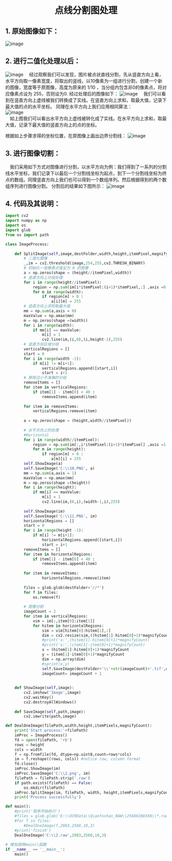 # <center> 点线分割图处理
## 1. 原始图像如下：
![image](https://wanyonggangdage.github.io/Images/7.png)
## 2. 进行二值化处理以后：
![image](https://wanyonggangdage.github.io/Images/8.PNG)
&ensp;&ensp;经过观察我们可以发现，图片被点状直线分割，先从竖直方向上看，水平方向取一像素宽度，将取出的竖线，以10像素为一组进行分割，创建一个新的图像，宽度等于原图像，高度为原来的 1/10 ，当分组内包含非0的像素点，将对应像素点设为 255，否则设为0. 
经过处理后的图像如下：
![image](https://wanyonggangdage.github.io/Images/9.PNG)
&ensp;&ensp;我们可以看到在竖直方向上虚线被我们转换成了实线。在竖直方向上求和，取最大值，记录下最大值的点的水平坐标。
同理在水平方向上我们应用相同算法：  
![image](https://wanyonggangdage.github.io/Images/10.PNG)  
&ensp;&ensp;如上图我们可以看出水平方向上虚线被转化成了实线。在水平方向上求和，取最大值，记录下最大值的竖直方向上的点的坐标。

根据如上步骤求得的坐标位置，在原图像上画出边界分割线：
![image](https://wanyonggangdage.github.io/Images/11.PNG)


## 3. 进行图像切割：

&emsp;我们采用如下方式对图像进行分割，以水平方向为例：我们得到了一系列的分割线水平坐标，我们记录下以最后一个分割线坐标为起点，到下一个分割线坐标为终点的数组。同理竖直方向上我们也可以得到一个数组序列。然后根据得到的两个数组序列进行图像分割。
分割后的结果如下图所示：
![image](https://wanyonggangdage.github.io/Images/12.PNG)
## 4. 代码及其说明：
```Python
import cv2
import numpy as np
import os
import glob
from os import path

class ImageProcess:
    
    def SplitImage(self,image,destFolder,width,height,itemPixel,magnifyCount):
        # 二值化图像
        _,im = cv2.threshold(image,254,255,cv2.THRESH_BINARY)
        # 初始化一张像素点值全为 0 的图像
        a = np.zeros(shape = (height//itemPixel,width))
        # 竖直方向上分组处理
        for i in range(height//itemPixel):
            region = np.sum(im[i*itemPixel:(i+1)*itemPixel,:] ,axis =0 ) 
            for m in range(width):
                if region[m] > 0 :
                    a[i][m] = 255 
        # 竖直方向上求和取最大值
        mm = np.sum(a,axis = 0)
        maxValue = np.amax(mm)
        m = np.zeros(shape =(width))
        for i in range(width):
            if mm[i] == maxValue:
                m[i] = 1
                cv2.line(im,(i,0),(i,height-1),255)
        # 竖直方向区域分组       
        verticalRegions = []
        start = 0
        for i in range(width -1):
            if m[i] != m[i+1]:
                verticalRegions.append([start,i])
                start = i+1
        # 移除过小不准确的分组        
        removeItems = []        
        for item in verticalRegions:
            if item[1] - item[0] < 40 :
                removeItems.append(item)
        
        for item in removeItems:
            verticalRegions.remove(item)      
                
        a = np.zeros(shape = (height,width//itemPixel))
       
        # 水平方向上的处理
        #Horizontal
        for i in range(width//itemPixel):
            region = np.sum(im[:,i*itemPixel:(i+1)*itemPixel] ,axis =1 ) 
            for m in range(height):
                if region[m] > 0 :
                    a[m][i] = 255  
        self.ShowImage(a) 
        self.SaveImage('C:\\10.PNG', a)            
        mm = np.sum(a,axis = 1)
        maxValue = np.amax(mm)
        m = np.zeros(shape =(height))
        for i in range(height):
            if mm[i] == maxValue:
                m[i] = 1
                cv2.line(im,(0,i),(width-1,i),255) 
        
        self.ShowImage(im) 
        self.SaveImage('C:\\11.PNG', im)       
        horizontalRegions = []
        start = 0
        for i in range(height -1):
            if m[i] != m[i+1]:
                horizontalRegions.append([start,i])
                start = i+1
        removeItems = []        
        for item in horizontalRegions:
            if item[1] - item[0] < 40 :
                removeItems.append(item) 
        
        for item in removeItems:
                horizontalRegions.remove(item)                                               
        
        files = glob.glob(destFolder+'//*')
        for f in files:
            os.remove(f)
        
        # 图像分割
        imageCount = 1
        for item in verticalRegions:
            vim = im[:,item[0]:item[1]]
            for hitem in horizontalRegions:
                sim = vim[hitem[0]:hitem[1],:]
                dim = cv2.resize(sim,((hitem[1]-hitem[0]+1)*magnifyCount,(item[1]-item[0]+1)*magnifyCount),interpolation = cv2.INTER_LANCZOS4)
                #print('x:',(hitem[1]-hitem[0]+1)*magnifyCount)
                #print('x:',(item[1]-item[0]+1)*magnifyCount)
                x = (hitem[1]-hitem[0]+1)*magnifyCount
                y = (item[1]-item[0]+1)*magnifyCount
                dim = np.array(dim)  
                #sprint(x,y)
                self.SaveImage(destFolder+'\\'+str(imageCount)+'.tif',dim)
                imageCount= imageCount + 1
                      
        
    def ShowImage(self,image):   
        cv2.imshow('Image',image) 
        cv2.waitKey()
        cv2.destroyAllWindows()  
  
    def SaveImage(self,path,image):
        cv2.imwrite(path,image)

def DealOneImage(filePath,width,height,itemPixels,magnifyCount):
    print('Start process:'+filePath)  
    imProc = ImageProcess()
    fd = open(filePath, 'rb')
    rows = height
    cols = width
    f = np.fromfile(fd, dtype=np.uint8,count=rows*cols)
    im = f.reshape((rows, cols)) #notice row, column format
    fd.close()
    imProc.ShowImage(im)
    imProc.SaveImage('C:\\2.png', im)
    filePath = filePath.strip('.raw')
    if path.exists(filePath) == False:
        os.mkdir(filePath)
    imProc.SplitImage(im, filePath, width, height,itemPixels,magnifyCount)
    print('Process successfully')

def main():
    #print('程序开始执行')
    #files = glob.glob('E:\\OCRData\\Qianfoshan_RAW\\2560X2083X8\\*.raw')
    #for f in files:
        #DealOneImage(f,2083,2560,10,3)
    #print('finish')
    DealOneImage('C:\\2.raw',2083,2560,10,3)
    
# 增加调用main()函数
if __name__ == '__main__':
    main()


    
```



